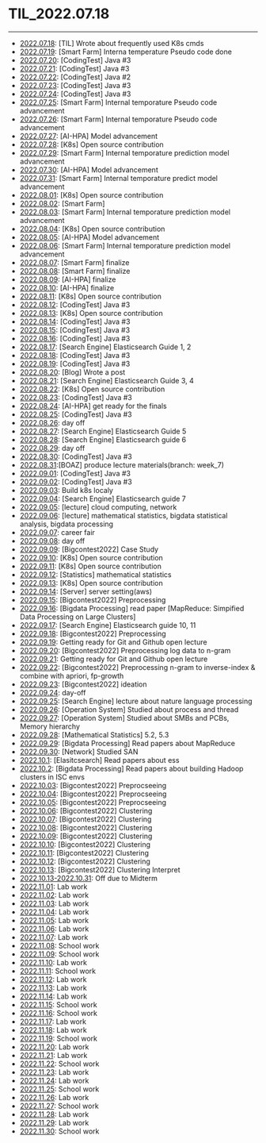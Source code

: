 # TIL_2022.07.18

***

- [2022.07.18](https://nayeonkeum.tistory.com/3): [TIL] Wrote about frequently used K8s cmds 
- [2022.07.19](https://github.com/yxbxn/smart_farm/pull/7): [Smart Farm] Interna temperature Pseudo code done
- [2022.07.20](https://github.com/NayeonKeum/Algo-java/tree/master/Section1): [CodingTest] Java #3
- [2022.07.21](https://github.com/NayeonKeum/Algo-java/tree/master/Section1): [CodingTest] Java #3
- [2022.07.22](https://github.com/NayeonKeum/Algo-java/tree/master/Section1): [CodingTest] Java #2
- [2022.07.23](https://github.com/NayeonKeum/Algo-java/tree/master/Section1): [CodingTest] Java #3
- [2022.07.24](https://github.com/NayeonKeum/Algo-java/tree/master/Section1): [CodingTest] Java #3
- [2022.07.25](https://github.com/yxbxn/smart_farm): [Smart Farm] Internal temporature Pseudo code advancement
- [2022.07.26](https://github.com/yxbxn/smart_farm): [Smart Farm] Internal temporature Pseudo code advancement
- [2022.07.27](https://github.com/Scooter-2022/Model): [AI-HPA] Model advancement
- [2022.07.28](https://github.com/NayeonKeum/website): [K8s] Open source contribution
- [2022.07.29](https://github.com/yxbxn/smart_farm): [Smart Farm] Internal temporature prediction model advancement
- [2022.07.30](https://github.com/Scooter-2022/Model): [AI-HPA] Model advancement 
- [2022.07.31](https://github.com/yxbxn/smart_farm): [Smart Farm] Internal temporature predict model advancement
- [2022.08.01](https://github.com/NayeonKeum/website): [K8s] Open source contribution
- [2022.08.02](https://github.com/yxbxn/smart_farm): [Smart Farm] 
- [2022.08.03](https://github.com/yxbxn/smart_farm): [Smart Farm] Internal temporature prediction model advancement
- [2022.08.04](https://github.com/NayeonKeum/website): [K8s] Open source contribution
- [2022.08.05](https://github.com/Scooter-2022/Model): [AI-HPA] Model advancement
- [2022.08.06](https://github.com/yxbxn/smart_farm): [Smart Farm] Internal temporature prediction model advancement
- [2022.08.07](https://github.com/yxbxn/smart_farm): [Smart Farm] finalize
- [2022.08.08](https://github.com/yxbxn/smart_farm): [Smart Farm] finalize
- [2022.08.09](https://github.com/Scooter-2022/Model): [AI-HPA] finalize
- [2022.08.10](https://github.com/Scooter-2022/Model): [AI-HPA] finalize
- [2022.08.11](https://github.com/NayeonKeum/website): [K8s] Open source contribution
- [2022.08.12](https://github.com/NayeonKeum/Algo-java/tree/master/Section1): [CodingTest] Java #3
- [2022.08.13](https://github.com/NayeonKeum/website): [K8s] Open source contribution
- [2022.08.14](https://github.com/NayeonKeum/Algo-java/tree/master/Section1): [CodingTest] Java #3
- [2022.08.15](https://github.com/NayeonKeum/Algo-java/tree/master/Section1): [CodingTest] Java #3
- [2022.08.16](https://github.com/NayeonKeum/Algo-java/tree/master/Section1): [CodingTest] Java #3
- [2022.08.17](): [Search Engine] Elasticsearch Guide 1, 2
- [2022.08.18](https://github.com/NayeonKeum/Algo-java/tree/master/Section1): [CodingTest] Java #3
- [2022.08.19](https://github.com/NayeonKeum/Algo-java): [CodingTest] Java #3
- [2022.08.20](https://nayeonkeum.tistory.com/6): [Blog] Wrote a post 
- [2022.08.21](): [Search Engine] Elasticsearch Guide 3, 4
- [2022.08.22](https://github.com/NayeonKeum/website): [K8s] Open source contribution
- [2022.08.23](https://github.com/NayeonKeum/Algo-java/tree/master/Section1): [CodingTest] Java #3
- [2022.08.24](https://github.com/Scooter-2022): [AI-HPA] get ready for the finals
- [2022.08.25](https://github.com/NayeonKeum/Algo-java/tree/master/Section1): [CodingTest] Java #3
- [2022.08.26](): day off
- [2022.08.27](): [Search Engine] Elasticsearch Guide 5
- [2022.08.28](): [Search Engine] Elasticsearch guide 6
- [2022.08.29](): day off
- [2022.08.30](https://github.com/NayeonKeum/Algo-java/tree/master/Section1): [CodingTest] Java #3
- [2022.08.31](https://github.com/BOAZ-bigdata/19Engineering_BASE):[BOAZ] produce lecture materials(branch: week_7)
- [2022.09.01](https://github.com/NayeonKeum/Algo-java/tree/master/Section1): [CodingTest] Java #3
- [2022.09.02](https://github.com/NayeonKeum/Algo-java/tree/master/Section1): [CodingTest] Java #3
- [2022.09.03](): Build k8s localy
- [2022.09.04](): [Search Engine] Elasticsearch guide 7
- [2022.09.05](): [lecture] cloud computing, network
- [2022.09.06](): [lecture] mathematical statistics, bigdata statistical analysis, bigdata processing
- [2022.09.07](): career fair
- [2022.09.08](): day off
- [2022.09.09](https://github.com/NayeonKeum/BigContest2022): [Bigcontest2022] Case Study
- [2022.09.10](https://github.com/NayeonKeum/website): [K8s] Open source contribution
- [2022.09.11](https://github.com/NayeonKeum/dashboard): [K8s] Open source contribution
- [2022.09.12](): [Statistics] mathematical statistics
- [2022.09.13](https://github.com/kubernetes/website/pull/36726): [K8s] Open source contribution
- [2022.09.14](): [Server] server setting(aws)
- [2022.09.15](https://github.com/NayeonKeum/BigContest2022): [Bigcontest2022] Preprocessing
- [2022.09.16](): [Bigdata Processing] read paper [MapReduce: Simpified Data Processing on Large Clusters]
- [2022.09.17](): [Search Engine] Elasticsearch guide 10, 11
- [2022.09.18](https://github.com/NayeonKeum/BigContest2022): [Bigcontest2022] Preprocessing
- [2022.09.19](https://proud-passbook-808.notion.site/541f974a36894cb1837e06c682c37c12): Getting ready for Git and Github open lecture
- [2022.09.20](https://github.com/NayeonKeum/BigContest2022): [Bigcontest2022] Preprocessing log data to n-gram
- [2022.09.21](https://proud-passbook-808.notion.site/541f974a36894cb1837e06c682c37c12): Getting ready for Git and Github open lecture
- [2022.09.22](https://github.com/NayeonKeum/BigContest2022): [Bigcontest2022] Preprocessing n-gram to inverse-index & combine with apriori, fp-growth
- [2022.09.23](https://github.com/NayeonKeum/BigContest2022): [Bigcontest2022] ideation
- [2022.09.24](): day-off
- [2022.09.25](): [Search Engine] lecture about nature language processing
- [2022.09.26](): [Operation System] Studied about process and thread
- [2022.09.27](): [Operation System] Studied about SMBs and PCBs, Memory hierarchy 
- [2022.09.28](): [Mathematical Statistics] 5.2, 5.3 
- [2022.09.29](): [Bigdata Processing] Read papers about MapReduce
- [2022.09.30](): [Network] Studied SAN
- [2022.10.1](): [Elasitcsearch] Read papers about ess
- [2022.10.2](): [Bigdata Processing] Read papers about building Hadoop clusters in ISC envs
- [2022.10.03](https://github.com/NayeonKeum/BigContest2022): [Bigcontest2022] Preprocseeing
- [2022.10.04](https://github.com/NayeonKeum/BigContest2022): [Bigcontest2022] Preprocseeing
- [2022.10.05](https://github.com/NayeonKeum/BigContest2022): [Bigcontest2022] Preprocseeing
- [2022.10.06](https://github.com/NayeonKeum/BigContest2022): [Bigcontest2022] Clustering
- [2022.10.07](https://github.com/NayeonKeum/BigContest2022): [Bigcontest2022] Clustering
- [2022.10.08](https://github.com/NayeonKeum/BigContest2022): [Bigcontest2022] Clustering
- [2022.10.09](https://github.com/NayeonKeum/BigContest2022): [Bigcontest2022] Clustering
- [2022.10.10](https://github.com/NayeonKeum/BigContest2022): [Bigcontest2022] Clustering
- [2022.10.11](https://github.com/NayeonKeum/BigContest2022): [Bigcontest2022] Clustering
- [2022.10.12](https://github.com/NayeonKeum/BigContest2022): [Bigcontest2022] Clustering
- [2022.10.13](https://github.com/NayeonKeum/BigContest2022): [Bigcontest2022] Clustering Interpret
- [2022.10.13-2022.10.31](): Off due to Midterm
- [2022.11.01](): Lab work
- [2022.11.02](): Lab work
- [2022.11.03](): Lab work
- [2022.11.04](): Lab work
- [2022.11.05](): Lab work
- [2022.11.06](): Lab work
- [2022.11.07](): Lab work
- [2022.11.08](): School work
- [2022.11.09](): School work
- [2022.11.10](): Lab work
- [2022.11.11](): School work
- [2022.11.12](): Lab work
- [2022.11.13](): Lab work
- [2022.11.14](): Lab work
- [2022.11.15](): School work
- [2022.11.16](): School work
- [2022.11.17](): Lab work
- [2022.11.18](): Lab work
- [2022.11.19](): School work
- [2022.11.20](): Lab work
- [2022.11.21](): Lab work
- [2022.11.22](): School work
- [2022.11.23](): Lab work
- [2022.11.24](): Lab work
- [2022.11.25](): School work
- [2022.11.26](): Lab work
- [2022.11.27](): School work
- [2022.11.28](): Lab work
- [2022.11.29](): Lab work
- [2022.11.30](): School work

